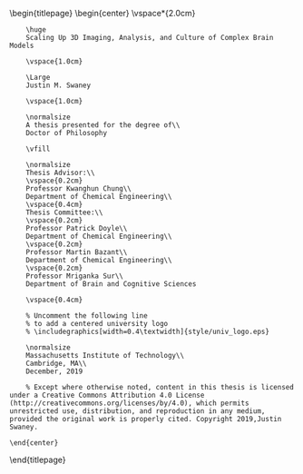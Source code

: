 \begin{titlepage}
    \begin{center}
        \vspace*{2.0cm}
        
        \huge
        Scaling Up 3D Imaging, Analysis, and Culture of Complex Brain Models
        
        \vspace{1.0cm}
        
        \Large
        Justin M. Swaney

        \vspace{1.0cm}

        \normalsize
        A thesis presented for the degree of\\
        Doctor of Philosophy
        
        \vfill
        
        \normalsize
        Thesis Advisor:\\
        \vspace{0.2cm}
        Professor Kwanghun Chung\\
        Department of Chemical Engineering\\
        \vspace{0.4cm}
        Thesis Committee:\\
        \vspace{0.2cm}
        Professor Patrick Doyle\\
        Department of Chemical Engineering\\
        \vspace{0.2cm}
        Professor Martin Bazant\\
        Department of Chemical Engineering\\
        \vspace{0.2cm}
        Professor Mriganka Sur\\
        Department of Brain and Cognitive Sciences

        \vspace{0.4cm}

        % Uncomment the following line
        % to add a centered university logo
        % \includegraphics[width=0.4\textwidth]{style/univ_logo.eps}
        
        \normalsize
        Massachusetts Institute of Technology\\
        Cambridge, MA\\
        December, 2019

        % Except where otherwise noted, content in this thesis is licensed under a Creative Commons Attribution 4.0 License (http://creativecommons.org/licenses/by/4.0), which permits unrestricted use, distribution, and reproduction in any medium, provided the original work is properly cited. Copyright 2019,Justin Swaney.

    \end{center}
\end{titlepage}
